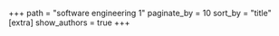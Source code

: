 +++
path = "software engineering 1"
paginate_by = 10
sort_by = "title"
[extra]
show_authors = true
+++